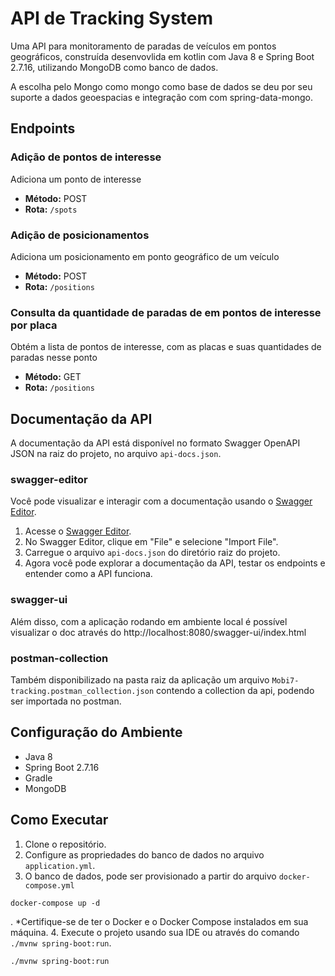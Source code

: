 # API de Tracking System

Uma API para monitoramento de paradas de veículos em pontos geográficos, construída desenvovlida em kotlin com Java 8 e Spring Boot 2.7.16, utilizando MongoDB como banco de dados.

A escolha pelo Mongo como mongo como base de dados se deu por seu suporte a dados geoespacias e integração com com spring-data-mongo.


## Endpoints

### Adição de pontos de interesse

Adiciona um ponto de interesse
- **Método:** POST
- **Rota:** `/spots`

### Adição de posicionamentos
Adiciona um posicionamento em ponto geográfico de um veículo
- **Método:** POST
- **Rota:** `/positions`

### Consulta da quantidade de paradas de em pontos de interesse por placa

Obtém a lista de pontos de interesse, com as placas e suas quantidades de paradas nesse ponto
- **Método:** GET
- **Rota:** `/positions`

## Documentação da API

A documentação da API está disponível no formato Swagger OpenAPI JSON na raiz do projeto, no arquivo `api-docs.json`.

### swagger-editor
Você pode visualizar e interagir com a documentação usando o [Swagger Editor](https://editor.swagger.io/).
1. Acesse o [Swagger Editor](https://editor.swagger.io/).
2. No Swagger Editor, clique em "File" e selecione "Import File".
3. Carregue o arquivo `api-docs.json` do diretório raiz do projeto.
4. Agora você pode explorar a documentação da API, testar os endpoints e entender como a API funciona.

### swagger-ui
Além disso, com a aplicação rodando em ambiente local é possível visualizar o doc através do http://localhost:8080/swagger-ui/index.html

### postman-collection
Também disponibilizado na pasta raiz da aplicação um arquivo `Mobi7-tracking.postman_collection.json` contendo a collection da api, podendo ser importada no postman.


## Configuração do Ambiente

- Java 8
- Spring Boot 2.7.16
- Gradle
- MongoDB

## Como Executar

1. Clone o repositório.
2. Configure as propriedades do banco de dados no arquivo `application.yml`.
3. O banco de dados, pode ser provisionado a partir do arquivo `docker-compose.yml`
```
docker-compose up -d
```
. *Certifique-se de ter o Docker e o Docker Compose instalados em sua máquina.
4. Execute o projeto usando sua IDE ou através do comando `./mvnw spring-boot:run`.
```
./mvnw spring-boot:run
```
